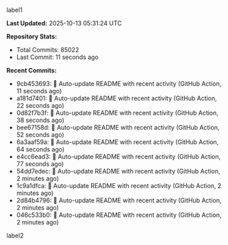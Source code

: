 
label1 
<!-- ACTIVITY_START -->
**Last Updated:** 2025-10-13 05:31:24 UTC

**Repository Stats:**
- Total Commits: 85022
- Last Commit: 11 seconds ago

**Recent Commits:**
- 9cb453693: 🤖 Auto-update README with recent activity (GitHub Action, 11 seconds ago)
- a181d7401: 🤖 Auto-update README with recent activity (GitHub Action, 22 seconds ago)
- 0d82f7b3f: 🤖 Auto-update README with recent activity (GitHub Action, 38 seconds ago)
- bee67158d: 🤖 Auto-update README with recent activity (GitHub Action, 52 seconds ago)
- 6a3aaf59a: 🤖 Auto-update README with recent activity (GitHub Action, 64 seconds ago)
- e4cc6ead3: 🤖 Auto-update README with recent activity (GitHub Action, 77 seconds ago)
- 54dd7edec: 🤖 Auto-update README with recent activity (GitHub Action, 2 minutes ago)
- 1c9a1dfca: 🤖 Auto-update README with recent activity (GitHub Action, 2 minutes ago)
- 2d84b4796: 🤖 Auto-update README with recent activity (GitHub Action, 2 minutes ago)
- 046c533b0: 🤖 Auto-update README with recent activity (GitHub Action, 2 minutes ago)
<!-- ACTIVITY_END -->

label2
